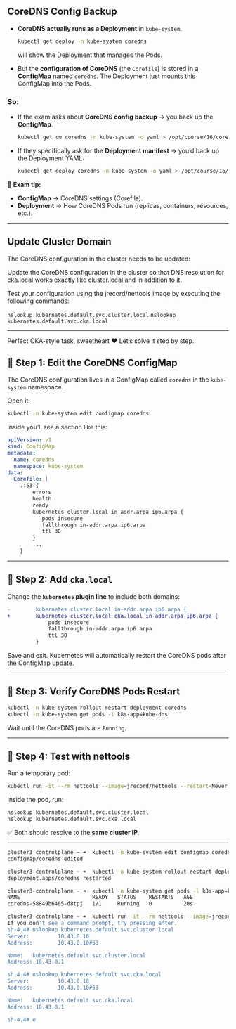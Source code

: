## CoreDNS Config Backup

* **CoreDNS actually runs as a Deployment** in `kube-system`.

  ```bash
  kubectl get deploy -n kube-system coredns
  ```

  will show the Deployment that manages the Pods.

* But the **configuration of CoreDNS** (the `Corefile`) is stored in a **ConfigMap** named `coredns`.
  The Deployment just mounts this ConfigMap into the Pods.

### So:

* If the exam asks about **CoreDNS config backup** → you back up the **ConfigMap**.

  ```bash
  kubectl get cm coredns -n kube-system -o yaml > /opt/course/16/coredns_backup.yaml
  ```

* If they specifically ask for the **Deployment manifest** → you’d back up the Deployment YAML:

  ```bash
  kubectl get deploy coredns -n kube-system -o yaml > /opt/course/16/coredns_deploy_backup.yaml
  ```

🔑 **Exam tip:**

* **ConfigMap** → CoreDNS settings (Corefile).
* **Deployment** → How CoreDNS Pods run (replicas, containers, resources, etc.).

---

## Update Cluster Domain

The CoreDNS configuration in the cluster needs to be updated:

Update the CoreDNS configuration in the cluster so that DNS resolution for cka.local works exactly like cluster.local and in addition to it.


Test your configuration using the jrecord/nettools image by executing the following commands:

`nslookup kubernetes.default.svc.cluster.local`
`nslookup kubernetes.default.svc.cka.local`

---

Perfect CKA-style task, sweetheart ❤️ Let’s solve it step by step.

## 🔧 Step 1: Edit the CoreDNS ConfigMap

The CoreDNS configuration lives in a ConfigMap called `coredns` in the `kube-system` namespace.

Open it:

```bash
kubectl -n kube-system edit configmap coredns
```

Inside you’ll see a section like this:

```yaml
apiVersion: v1
kind: ConfigMap
metadata:
  name: coredns
  namespace: kube-system
data:
  Corefile: |
    .:53 {
        errors
        health
        ready
        kubernetes cluster.local in-addr.arpa ip6.arpa {
           pods insecure
           fallthrough in-addr.arpa ip6.arpa
           ttl 30
        }
        ...
    }
```

---

## 🔧 Step 2: Add `cka.local`

Change the **`kubernetes` plugin line** to include both domains:

```diff
-        kubernetes cluster.local in-addr.arpa ip6.arpa {
+        kubernetes cluster.local cka.local in-addr.arpa ip6.arpa {
             pods insecure
             fallthrough in-addr.arpa ip6.arpa
             ttl 30
         }
```

Save and exit.
Kubernetes will automatically restart the CoreDNS pods after the ConfigMap update.

---

## 🔧 Step 3: Verify CoreDNS Pods Restart

```bash
kubectl -n kube-system rollout restart deployment coredns
kubectl -n kube-system get pods -l k8s-app=kube-dns
```

Wait until the CoreDNS pods are `Running`.

---

## 🔧 Step 4: Test with nettools

Run a temporary pod:

```bash
kubectl run -it --rm nettools --image=jrecord/nettools --restart=Never -- /bin/sh
```

Inside the pod, run:

```bash
nslookup kubernetes.default.svc.cluster.local
nslookup kubernetes.default.svc.cka.local
```

✅ Both should resolve to the **same cluster IP**.

---

```bash
cluster3-controlplane ~ ➜  kubectl -n kube-system edit configmap coredns
configmap/coredns edited

cluster3-controlplane ~ ➜  kubectl -n kube-system rollout restart deployment coredns
deployment.apps/coredns restarted

cluster3-controlplane ~ ➜  kubectl -n kube-system get pods -l k8s-app=kube-dns
NAME                       READY   STATUS    RESTARTS   AGE
coredns-58849b6465-d8tpj   1/1     Running   0          20s

cluster3-controlplane ~ ➜  kubectl run -it --rm nettools --image=jrecord/nettools --restart=Never -- /bin/sh
If you don't see a command prompt, try pressing enter.
sh-4.4# nslookup kubernetes.default.svc.cluster.local
Server:         10.43.0.10
Address:        10.43.0.10#53

Name:   kubernetes.default.svc.cluster.local
Address: 10.43.0.1

sh-4.4# nslookup kubernetes.default.svc.cka.local
Server:         10.43.0.10
Address:        10.43.0.10#53

Name:   kubernetes.default.svc.cka.local
Address: 10.43.0.1

sh-4.4# e
```
